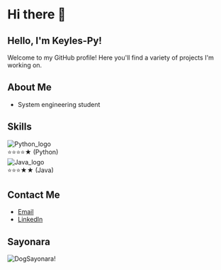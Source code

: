 # Hi there 👋
## Hello, I'm Keyles-Py!

Welcome to my GitHub profile! Here you'll find a variety of projects I'm working on.

## About Me
- System engineering student

## Skills
![Python_logo](https://i.imgur.com/i061IDa.png) <br>⭐⭐⭐⭐★ (Python)<br>
![Java_logo](https://i.imgur.com/6g2iAB3.png) <br>⭐⭐⭐★★ (Java)<br>


## Contact Me
- [Email](mailto:keynerismo@gmail.com)
- [LinkedIn](https://www.linkedin.com/in/keinermendoza/)

## Sayonara
![DogSayonara!](https://i.imgur.com/NEdsmYR.gif)
